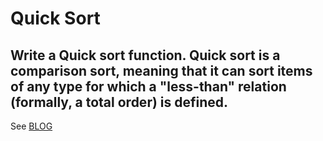 # Quick Sort

## Write a Quick sort function. Quick sort is a comparison sort, meaning that it can sort items of any type for which a "less-than" relation (formally, a total order) is defined.


See 
[BLOG](./BLOG.md)
